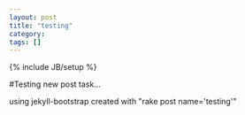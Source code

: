 ```yaml
---
layout: post
title: "testing"
category: 
tags: []
---
```

{% include JB/setup %}

#Testing new post task...

using jekyll-bootstrap
created with "rake post name='testing'"
